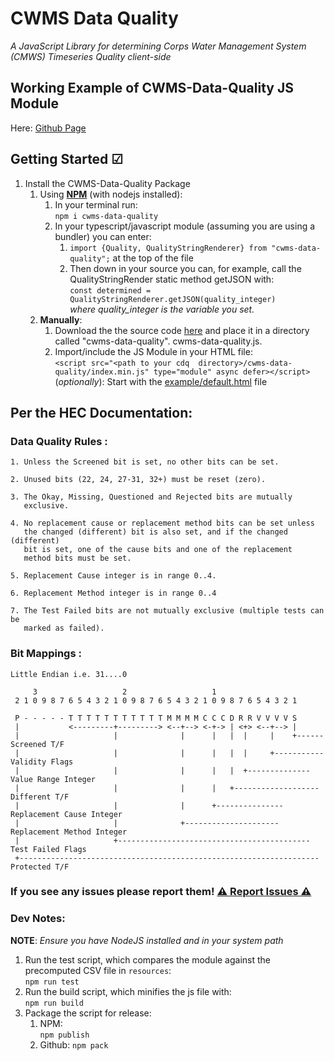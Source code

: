 # CWMS Data Quality
_A JavaScript Library for determining Corps Water Management System (CMWS) Timeseries Quality client-side_

## Working Example of CWMS-Data-Quality JS Module
Here: [Github Page](https://krowvin.github.io/CWMS-Data-Quality/)
## Getting Started ☑ 
1. Install the CWMS-Data-Quality Package
   1. Using [**NPM**](https://www.npmjs.com/package/cwms-data-quality) (with nodejs installed):  
        1. In your terminal run:  
        `npm i cwms-data-quality`  
        2. In your typescript/javascript module (assuming you are using a bundler) you can enter:  
            1. `import {Quality, QualityStringRenderer} from "cwms-data-quality";` at the top of the file  
            2. Then down in your source you can, for example, call the QualityStringRender static method getJSON with:  
                `const determined = QualityStringRenderer.getJSON(quality_integer)`  
                 *where quality_integer is the variable you set.*
   2. **Manually**:  
        1. Download the the source code [here](https://github.com/krowvin/CWMS-Data-Quality/blob/master/) and place it in a directory called "cwms-data-quality". 
        cwms-data-quality.js. 
        2. Import/include the JS Module in your HTML file:  
          ```<script src="<path to your cdq  directory>/cwms-data-quality/index.min.js" type="module" async defer></script>```  
          (_optionally_): Start with the [example/default.html](https://github.com/krowvin/CWMS-Data-Quality/blob/master/example/index.html) file

## Per the HEC Documentation:

### Data Quality Rules :

    1. Unless the Screened bit is set, no other bits can be set.
       
    2. Unused bits (22, 24, 27-31, 32+) must be reset (zero).       

    3. The Okay, Missing, Questioned and Rejected bits are mutually 
       exclusive.

    4. No replacement cause or replacement method bits can be set unless
       the changed (different) bit is also set, and if the changed (different)
       bit is set, one of the cause bits and one of the replacement
       method bits must be set.

    5. Replacement Cause integer is in range 0..4.

    6. Replacement Method integer is in range 0..4

    7. The Test Failed bits are not mutually exclusive (multiple tests can be
       marked as failed).


### Bit Mappings :       
    Little Endian i.e. 31....0

         3                   2                   1                     
     2 1 0 9 8 7 6 5 4 3 2 1 0 9 8 7 6 5 4 3 2 1 0 9 8 7 6 5 4 3 2 1  
  
     P - - - - - T T T T T T T T T T T M M M M C C C D R R V V V V S  
     |           <---------+---------> <--+--> <-+-> | <+> <--+--> |  
     |                     |              |      |   |  |     |    +------Screened T/F  
     |                     |              |      |   |  |     +-----------Validity Flags  
     |                     |              |      |   |  +--------------Value Range Integer  
     |                     |              |      |   +-------------------Different T/F  
     |                     |              |      +---------------Replacement Cause Integer  
     |                     |              +---------------------Replacement Method Integer  
     |                     +-------------------------------------------Test Failed Flags  
     +-------------------------------------------------------------------Protected T/F  


### If you see any issues please report them! [⚠ Report Issues ⚠](https://github.com/krowvin/CWMS-Data-Quality/issues)  

  

### Dev Notes:  
  **NOTE**: _Ensure you have NodeJS installed and in your system path_
1. Run the test script, which compares the module against the precomputed CSV file in `resources`:  
    `npm run test`
2. Run the build script, which minifies the js file with:  
    `npm run build`  
3. Package the script for release:
   1. NPM:  
      `npm publish`
   2. Github:
      `npm pack`
